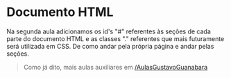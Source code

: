 # Documento HTML

Na segunda aula adicionamos os id's "#" referentes às seções de cada parte do documento HTML e as classes "." referentes que mais futuramente será utilizada em CSS. De 
como andar pela própria página e andar pelas seções.

> Como já dito, mais aulas auxiliares em <a href="">/AulasGustavoGuanabara</a>
